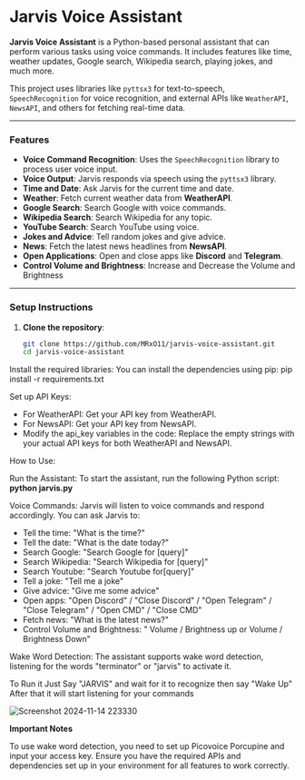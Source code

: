 # Jarvis Voice Assistant

**Jarvis Voice Assistant** is a Python-based personal assistant that can perform various tasks using voice commands. It includes features like time, weather updates, Google search, Wikipedia search, playing jokes, and much more.

This project uses libraries like `pyttsx3` for text-to-speech, `SpeechRecognition` for voice recognition, and external APIs like `WeatherAPI`, `NewsAPI`, and others for fetching real-time data.

---

### **Features**
- **Voice Command Recognition**: Uses the `SpeechRecognition` library to process user voice input.
- **Voice Output**: Jarvis responds via speech using the `pyttsx3` library.
- **Time and Date**: Ask Jarvis for the current time and date.
- **Weather**: Fetch current weather data from **WeatherAPI**.
- **Google Search**: Search Google with voice commands.
- **Wikipedia Search**: Search Wikipedia for any topic.
- **YouTube Search**: Search YouTube using voice.
- **Jokes and Advice**: Tell random jokes and give advice.
- **News**: Fetch the latest news headlines from **NewsAPI**.
- **Open Applications**: Open and close apps like **Discord** and **Telegram**.
- **Control Volume and Brightness**: Increase and Decrease the Volume and Brightness
---

### **Setup Instructions**

1. **Clone the repository**:
   ```bash
   git clone https://github.com/MRxO11/jarvis-voice-assistant.git
   cd jarvis-voice-assistant

Install the required libraries: You can install the dependencies using pip:
pip install -r requirements.txt

Set up API Keys:

- For WeatherAPI: Get your API key from WeatherAPI.
- For NewsAPI: Get your API key from NewsAPI.
- Modify the api_key variables in the code: Replace the empty strings with your actual API keys for both WeatherAPI and NewsAPI.

How to Use:

Run the Assistant: To start the assistant, run the following Python script:
**python jarvis.py**

Voice Commands: Jarvis will listen to voice commands and respond accordingly. You can ask Jarvis to:

- Tell the time: "What is the time?"
- Tell the date: "What is the date today?"
- Search Google: "Search Google for [query]"
- Search Wikipedia: "Search Wikipedia for [query]"
- Search Youtube: "Search Youtube for[query]"
- Tell a joke: "Tell me a joke"
- Give advice: "Give me some advice"
- Open apps: "Open Discord" / "Close Discord" / "Open Telegram" / "Close Telegram" / "Open CMD" / "Close CMD"
- Fetch news: "What is the latest news?"
- Control Volume and Brightness: " Volume / Brightness up or Volume / Brightness Down"

Wake Word Detection: The assistant supports wake word detection, listening for the words "terminator" or "jarvis" to activate it.

To Run it Just Say "JARVIS" and wait for it to recognize then say "Wake Up" After that it will start listening for your commands


![Screenshot 2024-11-14 223330](https://github.com/user-attachments/assets/a153cfb0-81d8-4c69-9c2f-0d5897ef034b)

**Important Notes**

To use wake word detection, you need to set up Picovoice Porcupine and input your access key.
Ensure you have the required APIs and dependencies set up in your environment for all features to work correctly.

